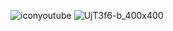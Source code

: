 ![iconyoutube](https://github.com/user-attachments/assets/8041b8cf-b2b5-4558-89ed-405ad669776c)
![UjT3f6-b_400x400](https://github.com/user-attachments/assets/ea103f5a-195d-4c47-8c60-ae150405737e)
